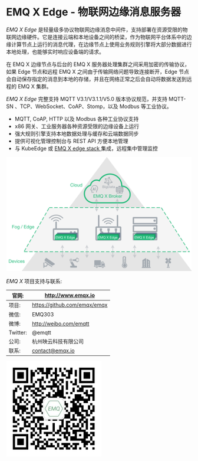 # EMQ X Edge - 物联网边缘消息服务器 

*EMQ X Edge* 是轻量级多协议物联网边缘消息中间件，支持部署在资源受限的物联网边缘硬件。它是连接云端和本地设备之间的桥梁，作为物联网平台体系中的边缘计算节点上运行的消息代理，在边缘节点上使用业务规则引擎将大部分数据进行本地处理，也能够实时响应设备端的请求。 

在 EMQ X 边缘节点与后台的 EMQ X 服务器处理集群之间采用加密的传输协议，如果 Edge 节点和远程 EMQ X 之间由于传输网络问题导致连接断开，Edge 节点会自动保存指定的消息到本地的存储，并且在网络正常之后会自动将数据发送到远程的 EMQ X 集群。 

*EMQ X Edge* 完整支持 MQTT V3.1/V3.1.1/V5.0 版本协议规范，并支持 MQTT-SN 、TCP、WebSocket、CoAP、Stomp，以及 Modbus 等工业协议。 

  * MQTT, CoAP, HTTP 以及 Modbus 各种工业协议支持 
  * x86 网关、工业服务器各种资源受限的边缘设备上运行 
  * 强大规则引擎支持本地数据处理与缓存和云端数据同步 
  * 提供可视化管理控制台与 REST API 方便本地管理 
  * 与 KubeEdge 或 [ EMQ X edge stack ](https://github.com/emqx/edge-stack/blob/master/README-CN.md) 集成，远程集中管理监控 

![image](./_static/edge-overview1.png)


*EMQ X* 项目支持与联系: 

官网:      |  [ http://www.emqx.io ](http://www.emqx.io)                     
---------|-----------------------------------------------------------------
项目:      |  [ https://github.com/emqx/emqx ](https://github.com/emqx/emqx) 
微信:      |  EMQ303                                                         
微博:      |  [ http://weibo.com/emqtt ](http://weibo.com/emqtt)             
Twitter: |  @emqtt                                                         
公司:      |  杭州映云科技有限公司                                                     
联系:      |  contact@emqx.io                                                



![image](./_static/emq.jpg)
